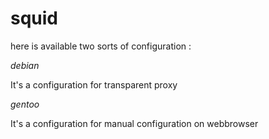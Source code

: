 squid
=====

here is available two sorts of configuration :

*debian*

It's a configuration for transparent proxy

*gentoo*

It's a configuration for manual configuration on webbrowser
